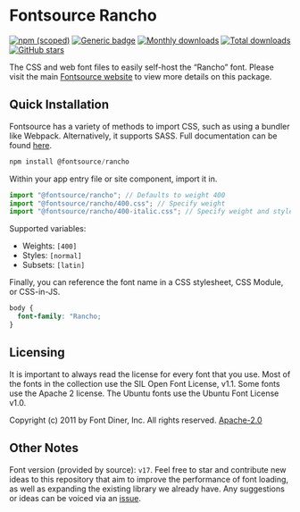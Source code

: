 # Fontsource Rancho

[![npm (scoped)](https://img.shields.io/npm/v/@fontsource/rancho?color=brightgreen)](https://www.npmjs.com/package/@fontsource/rancho) [![Generic badge](https://img.shields.io/badge/fontsource-passing-brightgreen)](https://github.com/fontsource/fontsource) [![Monthly downloads](https://badgen.net/npm/dm/@fontsource/rancho)](https://github.com/fontsource/fontsource) [![Total downloads](https://badgen.net/npm/dt/@fontsource/rancho)](https://github.com/fontsource/fontsource) [![GitHub stars](https://img.shields.io/github/stars/fontsource/fontsource.svg?style=social&label=Star)](https://github.com/fontsource/fontsource/stargazers)

The CSS and web font files to easily self-host the “Rancho” font. Please visit the main [Fontsource website](https://fontsource.org/fonts/rancho) to view more details on this package.

## Quick Installation

Fontsource has a variety of methods to import CSS, such as using a bundler like Webpack. Alternatively, it supports SASS. Full documentation can be found [here](https://beta.fontsource.org/docs/getting-started/introduction).

```javascript
npm install @fontsource/rancho
```

Within your app entry file or site component, import it in.

```javascript
import "@fontsource/rancho"; // Defaults to weight 400
import "@fontsource/rancho/400.css"; // Specify weight
import "@fontsource/rancho/400-italic.css"; // Specify weight and style

```

Supported variables:
- Weights: `[400]`
- Styles: `[normal]`
- Subsets: `[latin]`

Finally, you can reference the font name in a CSS stylesheet, CSS Module, or CSS-in-JS.

```css
body {
  font-family: "Rancho;
}
```

## Licensing
It is important to always read the license for every font that you use.
Most of the fonts in the collection use the SIL Open Font License, v1.1. Some fonts use the Apache 2 license. The Ubuntu fonts use the Ubuntu Font License v1.0.

Copyright (c) 2011 by Font Diner, Inc. All rights reserved.
[Apache-2.0](http://www.apache.org/licenses/LICENSE-2.0.html)

## Other Notes
Font version (provided by source): `v17`.
Feel free to star and contribute new ideas to this repository that aim to improve the performance of font loading, as well as expanding the existing library we already have. Any suggestions or ideas can be voiced via an [issue](https://github.com/fontsource/fontsource/issues).